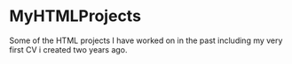# MyHTMLProjects
Some of the HTML projects I have worked on in the past including my very first CV i created two years ago.
